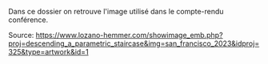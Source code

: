 Dans ce dossier on retrouve l'image utilisé dans le compte-rendu conférence.

Source: https://www.lozano-hemmer.com/showimage_emb.php?proj=descending_a_parametric_staircase&img=san_francisco_2023&idproj=325&type=artwork&id=1
